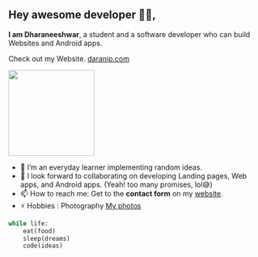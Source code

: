 ## Hey awesome developer 👋🏻,

**I am Dharaneeshwar**, a student and a software developer who can build Websites and Android apps.  

Check out my Website. [daranip.com](https://www.daranip.com/ "Dharaneeshwar Portfolio")

<p>
    <img src="https://github-readme-stats.vercel.app/api?username=Dharaneeshwar&count_private=true&show_icons=true" height="170px">
</p>

- 🌱 I’m an everyday learner implementing random ideas.
- 👯 I look forward to collaborating on developing Landing pages, Web apps, and Android apps.
(Yeah! too many promises, lol😅)
- 📫 How to reach me: Get to the **contact form** on my [website](https://www.daranip.com/#contact "Contact").
- ⚡ Hobbies : Photography [My photos](https://www.instagram.com/darani.p/ "Instagram")


```python
while life:
    eat(food)
    sleep(dreams)
    code(ideas)   
```
